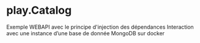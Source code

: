 # play.Catalog

Exemple WEBAPI avec le principe d'injection des dépendances 
Interaction avec une instance d’une base de donnée MongoDB sur docker
